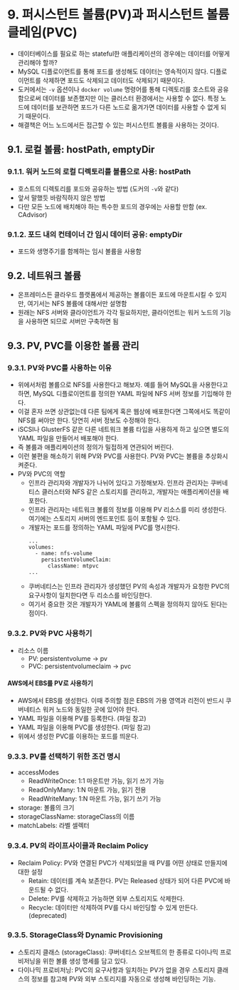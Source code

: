 # 9. 퍼시스턴트 볼륨(PV)과 퍼시스턴트 볼륨 클레임(PVC)
- 데이터베이스를 필요로 하는 stateful한 애플리케이션의 경우에는 데이터를 어떻게 관리해야 할까?
- MySQL 디플로이먼트를 통해 포드를 생성해도 데이터는 영속적이지 않다. 디플로이먼트를 삭제하면 포드도 삭제되고 데이터도 삭제되기 때문이다.
- 도커에서는 `-v` 옵션이나 `docker volume` 명령어를 통해 디렉토리를 호스트와 공유함으로써 데이터를 보존했지만 이는 클러스터 환경에서는 사용할 수 없다. 특정 노드에 데이터를 보관하면 포드가 다른 노드로 옮겨가면 데이터를 사용할 수 없게 되기 때문이다.
- 해결책은 어느 노드에서든 접근할 수 있는 퍼시스턴트 볼륨을 사용하는 것이다.

## 9.1. 로컬 볼륨: hostPath, emptyDir
### 9.1.1. 워커 노드의 로컬 디렉토리를 볼륨으로 사용: hostPath
- 호스트의 디렉토리를 포드와 공유하는 방법 (도커의 `-v`와 같다)
 - 앞서 말했듯 바람직하지 않은 방법
 - 다만 모든 노드에 배치해야 하는 특수한 포드의 경우에는 사용할 만함 (ex. CAdvisor)
 ### 9.1.2. 포드 내의 컨테이너 간 임시 데이터 공유: emptyDir
 - 포드와 생명주기를 함께하는 임시 볼륨을 사용함

## 9.2. 네트워크 볼륨
- 온프레미스든 클라우드 플랫폼에서 제공하는 볼륨이든 포드에 마운트시킬 수 있지만, 여기서는 NFS 볼륨에 대해서만 설명함
- 원래는 NFS 서버와 클라이언트가 각각 필요하지만, 클라이언트는 워커 노드의 기능을 사용하면 되므로 서버만 구축하면 됨

## 9.3. PV, PVC를 이용한 볼륨 관리
### 9.3.1. PV와 PVC를 사용하는 이유
- 위에서처럼 볼륨으로 NFS를 사용한다고 해보자. 예를 들어 MySQL을 사용한다고 하면, MySQL 디플로이먼트를 정의한 YAML 파일에 NFS 서버 정보를 기입해야 한다.
- 이걸 혼자 쓰면 상관없는데 다른 팀에게 혹은 웹상에 배포한다면 그쪽에서도 똑같이 NFS를 써야만 한다. 당연히 서버 정보도 수정해야 한다.
- iSCSI나 GlusterFS 같은 다른 네트워크 볼륨 타입을 사용하게 하고 싶으면 별도의 YAML 파일을 만들어서 배포해야 한다.
- 즉 볼륨과 애플리케이션의 정의가 밀접하게 연관되어 버린다.
- 이런 불편을 해소하기 위해 PV와 PVC를 사용한다. PV와 PVC는 볼륨을 추상화시켜준다.
- PV와 PVC의 역할
	- 인프라 관리자와 개발자가 나뉘어 있다고 가정해보자. 인프라 관리자는 쿠버네티스 클러스터와 NFS 같은 스토리지를 관리하고, 개발자는 애플리케이션을 배포한다.
	- 인프라 관리자는 네트워크 볼륨의 정보를 이용해 PV 리소스를 미리 생성한다. 여기에는 스토리지 서버의 엔드포인트 등이 포함될 수 있다.
	- 개발자는 포드를 정의하는 YAML 파일에 PVC를 명시한다.
	  ```
	  ...
	  volumes:
	    - name: nfs-volume
	      persistentVolumeClaim:
	        className: mtpvc
	  ...
	  ```
	- 쿠버네티스는 인프라 관리자가 생성했던 PV의 속성과 개발자가 요청한 PVC의 요구사항이 일치한다면 두 리소스를 바인딩한다.
	- 여기서 중요한 것은 개발자가 YAML에 볼륨의 스펙을 정의하지 않아도 된다는 점이다.
### 9.3.2. PV와 PVC 사용하기
- 리소스 이름
	- PV: persistentvolume -> pv
	- PVC: persistentvolumeclaim -> pvc
#### AWS에서 EBS를 PV로 사용하기
- AWS에서 EBS를 생성한다. 이때 주의할 점은 EBS의 가용 영역과 리전이 반드시 쿠버네티스 워커 노드와 동일한 곳에 있어야 한다.
- YAML 파일을 이용해 PV를 등록한다. (파일 참고)
- YAML 파일을 이용해 PVC를 생성한다. (파일 참고)
- 위에서 생성한 PVC를 이용하는 포드를 띄운다.
### 9.3.3. PV를 선택하기 위한 조건 명시
- accessModes
	- ReadWriteOnce: 1:1 마운트만 가능, 읽기 쓰기 가능
	- ReadOnlyMany: 1:N 마운트 가능, 읽기 전용
	- ReadWriteMany: 1:N 마운트 가능, 읽기 쓰기 가능
- storage: 볼륨의 크기
- storageClassName: storageClass의 이름
- matchLabels: 라벨 셀렉터
### 9.3.4. PV의 라이프사이클과 Reclaim Policy
- Reclaim Policy: PV와 연결된 PVC가 삭제되었을 때 PV를 어떤 상태로 만들지에 대한 설정
	- Retain: 데이터를 계속 보존한다. PV는 Released 상태가 되어 다른 PVC에 바운드될 수 없다.
	- Delete: PV를 삭제하고 가능하면 외부 스토리지도 삭제한다.
	- Recycle: 데이터만 삭제하여 PV를 다시 바인딩할 수 있게 만든다. (deprecated)
### 9.3.5. StorageClass와 Dynamic Provisioning
- 스토리지 클래스 (storageClass): 쿠버네티스 오브젝트의 한 종류로 다이나믹 프로비저닝을 위한 볼륨 생성 명세를 담고 있다.
- 다이나믹 프로비저닝: PVC의 요구사항과 일치하는 PV가 없을 경우 스토리지 클래스의 정보를 참고해 PV와 외부 스토리지를 자동으로 생성해 바인딩하는 기능.